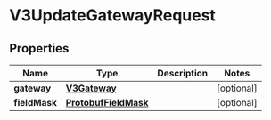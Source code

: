 
# V3UpdateGatewayRequest

## Properties
Name | Type | Description | Notes
------------ | ------------- | ------------- | -------------
**gateway** | [**V3Gateway**](V3Gateway.md) |  |  [optional]
**fieldMask** | [**ProtobufFieldMask**](ProtobufFieldMask.md) |  |  [optional]



